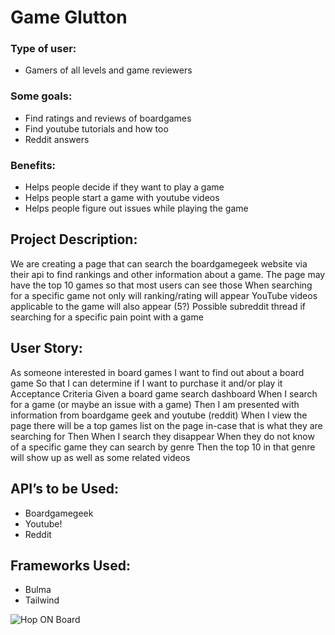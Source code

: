 # Game Glutton

### Type of user:
* Gamers of all levels and game reviewers
### Some goals:
* Find ratings and reviews of boardgames
* Find youtube tutorials and how too
* Reddit answers
### Benefits:
* Helps people decide if they want to play a game
* Helps people start a game with youtube videos
* Helps people figure out issues while playing the game 

## Project Description:
We are creating a page that can search the boardgamegeek website via their api to find rankings and other information about a game.
The page may have the top 10 games so that most users can see those
When searching for a specific game not only will ranking/rating will appear
YouTube videos applicable to the game will also appear (5?)
Possible subreddit thread if searching for a specific pain point with a game

## User Story:

As someone interested in board games
I want to find out about a board game
So that I can determine if I want to purchase it and/or play it
Acceptance Criteria
Given a board game search dashboard
When I search for a game (or maybe an issue with a game)
Then I am presented with information from boardgame geek and youtube (reddit)
When I view the page there will be a top games list on the page in-case that is what they are searching for
Then When I search they disappear 
When they do not know of a specific game they can search by genre
Then the top 10 in that genre will show up as well as some related videos

## API’s to be Used:
* Boardgamegeek
* Youtube!
* Reddit

## Frameworks Used:
* Bulma
* Tailwind



![Hop ON Board](https://user-images.githubusercontent.com/82787571/171785363-f748843f-547d-493e-931f-1db52b309856.png)

